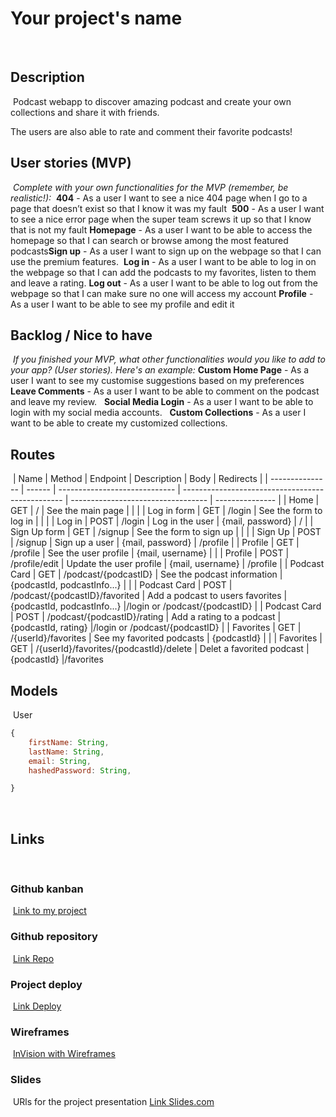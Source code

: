 # Your project's name
​
## Description
​
Podcast webapp to discover amazing podcast and create your own collections and share it with friends. 

The users are also able to rate and comment their favorite podcasts!
​
## User stories (MVP)
​
*Complete with your own functionalities for the MVP (remember, be realistic!):*
​
**404** - As a user I want to see a nice 404 page when I go to a page that doesn’t exist so that I know it was my fault
​
**500** - As a user I want to see a nice error page when the super team screws it up so that I know that is not my fault
​
**Homepage** - As a user I want to be able to access the homepage so that I can search or browse among the most featured podcasts 
​
**Sign up** - As a user I want to sign up on the webpage so that I can use the premium features.
​
**Log in** - As a user I want to be able to log in on the webpage so that I can add the podcasts to my favorites, listen to them and leave a rating.
​
**Log out** - As a user I want to be able to log out from the webpage so that I can make sure no one will access my account
​
**Profile** - As a user I want to be able to see my profile and edit it
​
​
​
## Backlog / Nice to have
​
*If you finished your MVP, what other functionalities would you like to add to your app? (User stories). Here's an example:*
​
**Custom Home Page** - As a user I want to see my customise suggestions based on my preferences  
​
​
**Leave Comments** - As a user I want to be able to comment on the podcast and leave my review.
​
​
**Social Media Login** - As a user I want to be able to login with my social media accounts.
​
​
**Custom Collections** - As a user I want to be able to create my customized collections.
​
​
## Routes
​
| Name            | Method | Endpoint                      | Description                                      | Body                                | Redirects       |
| --------------- | ------ | ----------------------------- | ------------------------------------------------ | ----------------------------------  | --------------- |
| Home            | GET    | /                             | See the main page                                |                                     |                 |
| Log in form     | GET    | /login                        | See the form to log in                           |                                     |                 |
| Log in          | POST   | /login                        | Log in the user                                  | {mail, password}                    | /               |
| Sign Up form    | GET    | /signup                       | See the form to sign up                          |                                     |                 |
| Sign Up         | POST   | /signup                       | Sign up a user                                   | {mail, password}                    | /profile        |
| Profile         | GET    | /profile                      | See the user profile                             | {mail, username}                    | 
     |
| Profile         | POST   | /profile/edit                 | Update the user profile                          | {mail, username}                    | /profile
     |
| Podcast Card    | GET    | /podcast/{podcastID}       | See the podcast information                         | {podcastId, podcastInfo...}         |
     |
| Podcast Card    | POST   | /podcast/{podcastID}/favorited    | Add a podcast to users favorites             | {podcastId, podcastInfo...}         |/login or  /podcast/{podcastID}
     |
| Podcast Card    | POST   | /podcast/{podcastID}/rating    | Add a rating to a podcast                       | {podcastId, rating}         |/login or  /podcast/{podcastID}
     |
| Favorites       | GET    | /{userId}/favorites           | See my favorited podcasts                        | {podcastId}                         |
     |
| Favorites       | GET    | /{userId}/favorites/{podcastId}/delete    | Delet a favorited podcast                        | {podcastId}             |/favorites
​
## Models
​
User
​
```js
{
    firstName: String,
    lastName: String,
    email: String,
    hashedPassword: String,

}
```
​
## Links
​
### Github kanban
​
[Link to my project]()
​
### Github repository
​
[Link Repo]()
​
### Project deploy
​
[Link Deploy]()
​
### Wireframes
​
[InVision with Wireframes]()
​
### Slides
​
URls for the project presentation
[Link Slides.com]()
